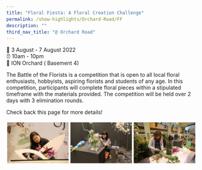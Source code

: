 ```yaml
---
title: "Floral Fiesta: A Floral Creation Challenge"
permalink: /show-highlights/Orchard-Road/FF
description: ""
third_nav_title: "@ Orchard Road"
---
```


📆 3 August - 7 August 2022 <br>
⏰ 10am - 10pm<br>
📍 ION Orchard ( Basement 4) <br>

The Battle of the Florists is a competition that is open to all local floral enthusiasts, hobbyists, aspiring florists and students of any age. In this competition, participants will complete floral pieces within a stipulated timeframe with the materials provided. The competition will be held over 2 days with 3 elimination rounds. 

Check back this page for more details!

![BTF](/images/BTF.jpg)